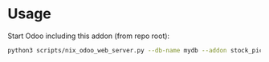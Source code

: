 # Usage

Start Odoo including this addon (from repo root):

```bash
python3 scripts/nix_odoo_web_server.py --db-name mydb --addon stock_picking_sale_order_link
```

